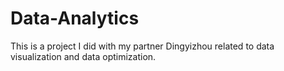 # Data-Analytics
This is a project I did with my partner Dingyizhou related to data visualization and data optimization. 
